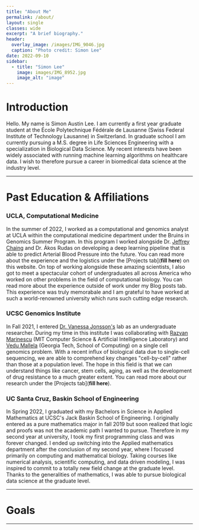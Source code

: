 ```yaml
---
title: "About Me"
permalink: /about/
layout: single 
classes: wide
excerpt: "A brief biography."
header:
  overlay_image: /images/IMG_9046.jpg
  caption: "Photo credit: Simon Lee"
date: 2022-09-10
sidebar:
  - title: "Simon Lee"
    image: images/IMG_8952.jpg
    image_alt: "image"
---
```

# Introduction

Hello. My name is Simon Austin Lee. I am currently a first year graduate student at the École Polytechnique Fédérale de Lausanne (Swiss Federal Institute of Technology Lausanne) in Switzerland. In graduate school I am currently pursuing a M.S. degree in Life Sciences Engineering with a specialization in Biological Data Science. My recent interests have been widely associated with running  machine learning algorithms on healthcare data. I wish to therefore pursue a career in biomedical data science at the industry level.

---

# Past Education & Affiliations

### UCLA, Computational Medicine

In the summer of 2022, I worked as a computational and genomics analyst at UCLA within the computational medicine department under the Bruins in Genomics Summer Program. In this program I worked alongside Dr. [Jeffrey Chaing](https://compmed.ucla.edu/member/chiang-phd) and Dr. Ákos Rudas on developing a deep learning pipeline that is able to predict Arterial Blood Pressure into the future. You can read more about the experience and the logistics under the [Projects tab](**fill here**) on this website. On top of working alongside these amazing scientists, I also got to meet a spectacular cohort of undergraduates all across America who worked on other problems in the field of computational biology. You can read more about the experience outside of work under my Blog posts tab. This experience was truly memorabale and I am grateful to have worked at such a world-renowned university which runs such cutting edge research. 

### UCSC Genomics Institute

In Fall 2021, I entered [Dr. Vanessa Jonsson's](https://jonssonlab.com/) lab as an undergraduate researcher. During my time in this institute I was collaborating with [Razvan Marinescu](http://www.mit.edu/~razvan/) (MIT Computer Science & Artificial Intelligence Laboratory) and [Vedu Mallela](https://people.csail.mit.edu/vmallela/) (Georgia Tech, School of Computing) on a single cell genomics problem. With a recent influx of biological data due to single-cell sequencing, we are able to comprehend key changes "cell-by-cell" rather than those at a population level. The hope in this field is that we can understand things like cancer, stem cells, aging, as well as the development of drug resistance to a much greater extent. You can read more about our research under the [Projects tab](**fill here**).

### UC Santa Cruz, Baskin School of Engineering

In Spring 2022, I graduated with my Bachelors in Science in Applied Mathematics at UCSC's Jack Baskin School of Engineering. I originally entered as a pure mathematics major in fall 2019 but soon realized that logic and proofs was not the academic path I wanted to pursue. Therefore in my second year at university, I took my first programming class and was forever changed. I ended up switching into the Applied mathematics department after the conclusion of my second year, where I focused primarily on computing and mathematical biology. Taking courses like numerical analysis, scientific computing, and data driven modeling, I was inspired to commit to a totally new field change at the graduate level. Thanks to the generalities of mathematics, I was able to pursue biological data science at the graduate level.


---

# Goals

---


